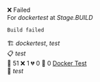 ❌ Failed  
For _dockertest_ at _Stage.BUILD_ 

```
Build failed
```
🏗️ _dockertest_, _test_  
📋 _test_  
🧪 51 ❌ 1 💔 0 🙈 0 [Docker Test](http://localhost/tests)  
🚀 _test_  
